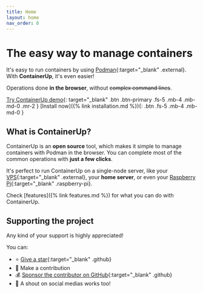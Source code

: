 ```yaml
---
title: Home
layout: home
nav_order: 0
---
```


# The easy way to manage containers

It's easy to run containers by using [Podman](https://podman.io/){:target="_blank" .external}.
With **ContainerUp**, it's even easier!

Operations done **in the browser**, without ~~complex command lines~~.

[Try ContainerUp demo](https://demo.containerup.org){: target="_blank" .btn .btn-primary .fs-5 .mb-4 .mb-md-0 .mr-2 }
[Install now]({% link installation.md %}){: .btn .fs-5 .mb-4 .mb-md-0 }

## What is ContainerUp?

ContainerUp is an **open source** tool,
which makes it simple to manage containers with Podman in the browser.
You can complete most of the common operations with **just a few clicks**.

It's perfect to run ContainerUp on a single-node server,
like your [VPS](https://en.wikipedia.org/wiki/Virtual_private_server){:target="_blank" .external},
your **home server**, or even your [Raspberry Pi](https://www.raspberrypi.com){:target="_blank" .raspberry-pi}.

Check [features]({% link features.md %}) for what you can do with ContainerUp. 

## Supporting the project

Any kind of your support is highly appreciated!

You can:

- ⭐️ [Give a star](https://github.com/ContainerUp/containerup){:target="_blank" .github}
- 📝 Make a contribution
- 💰 [Sponsor the contributor on GitHub](https://github.com/sponsors/yylyyl){:target="_blank" .github}
- 📢 A shout on social medias works too!
